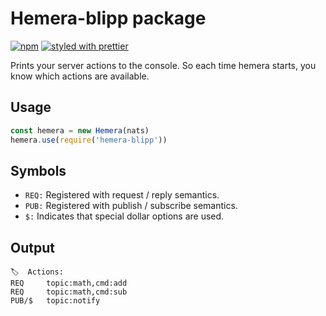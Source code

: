 # Hemera-blipp package

[![npm](https://img.shields.io/npm/v/hemera-blipp.svg?maxAge=3600)](https://www.npmjs.com/package/hemera-blipp)
[![styled with prettier](https://img.shields.io/badge/styled_with-prettier-ff69b4.svg)](#badge)

Prints your server actions to the console. So each time hemera starts, you know which actions are available.

## Usage

```js
const hemera = new Hemera(nats)
hemera.use(require('hemera-blipp'))
```

## Symbols

* `REQ:` Registered with request / reply semantics.
* `PUB:` Registered with publish / subscribe semantics.
* `$:` Indicates that special dollar options are used.

## Output

```
🏷️  Actions:
REQ     topic:math,cmd:add
REQ     topic:math,cmd:sub
PUB/$   topic:notify
```
